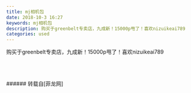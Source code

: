 ```yaml
---
title: mj相机包
date: 2018-10-3 16:27
keywords: mj相机包
description: 购买于greenbelt专卖店，九成新！15000p甩了！喜欢nizuikeai789
categories: used
---
```

<td class="t_f" id="postmessage_1944716">

购买于greenbelt专卖店，九成新！15000p甩了！喜欢nizuikeai789<br/>
<img alt="" border="0" class="zoom" data-cf-modified-686dbd73fb2f53b97363899a-="" file="http://www.flw.ph/data/appbyme/upload/image/201810/03/RCweO1lCu4q4.jpg" id="aimg_YAIu9" lazyloadthumb="1" onclick="" onmouseover="" src="http://www.flw.ph/data/appbyme/upload/image/201810/03/RCweO1lCu4q4.jpg"/><br/>
<br/>
<img alt="" border="0" class="zoom" data-cf-modified-686dbd73fb2f53b97363899a-="" file="http://www.flw.ph/data/appbyme/upload/image/201810/03/KH0P41XP27UD.jpg" id="aimg_FMc09" lazyloadthumb="1" onclick="" onmouseover="" src="http://www.flw.ph/data/appbyme/upload/image/201810/03/KH0P41XP27UD.jpg"/><br/>
<br/>
<img alt="" border="0" class="zoom" data-cf-modified-686dbd73fb2f53b97363899a-="" file="http://www.flw.ph/data/appbyme/upload/image/201810/03/mo85HybbmtZ9.jpg" id="aimg_L0R22" lazyloadthumb="1" onclick="" onmouseover="" src="http://www.flw.ph/data/appbyme/upload/image/201810/03/mo85HybbmtZ9.jpg"/><br/>
<br/>
</td>
###### 转载自[菲龙网]